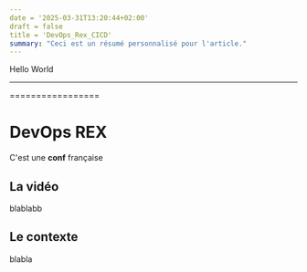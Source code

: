 ```yaml
---
date = '2025-03-31T13:20:44+02:00'
draft = false
title = 'DevOps_Rex_CICD'
summary: "Ceci est un résumé personnalisé pour l'article."
---
```


Hello World 

****************


=================


# DevOps REX

C'est une **conf** française

## La vidéo

blablabb 

## Le contexte

blabla 













